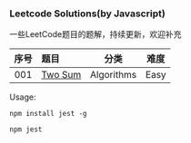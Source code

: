 ### Leetcode Solutions(by Javascript)

一些LeetCode题目的题解，持续更新，欢迎补充

|序号|题目|分类|难度|
|:-:|:-|:-: | :-: |
|001|[Two Sum](./001-Two-Sum)|Algorithms|Easy|


Usage:

`npm install jest -g`

`npm jest`
